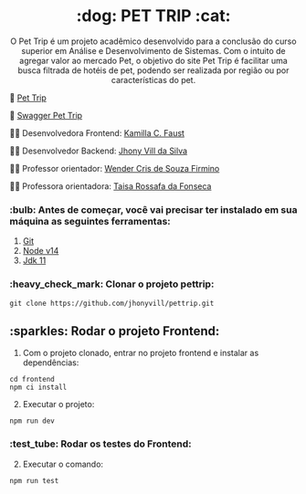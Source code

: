 <h1 align="center">:dog: PET TRIP :cat: </h1>

<p align="center">O Pet Trip é um projeto acadêmico desenvolvido para a conclusão do curso superior em Análise e Desenvolvimento de Sistemas.
Com o intuito de agregar valor ao mercado Pet, o objetivo do site Pet Trip é facilitar uma busca filtrada de hotéis de pet, podendo ser realizada por região ou por características do pet.</p>

:rocket: [Pet Trip](https://pettrip-tcs.netlify.app/)

:rocket: [Swagger Pet Trip](https://pettrip-tcs.herokuapp.com/swagger-ui/index.html#/)

:technologist: Desenvolvedora Frontend: [Kamilla C. Faust](https://github.com/kamillafaust)

:man_technologist: Desenvolvedor Backend: [Jhony Vill da Silva](https://github.com/jhonyvill)
 
:man_teacher: Professor orientador: [Wender Cris de Souza Firmino](https://www.linkedin.com/in/wendersf/)

:teacher: Professora orientadora: [Taisa Rossafa da Fonseca](https://www.linkedin.com/in/taisa-rossafa-da-fonseca-5b16272a/)


<h3> :bulb: Antes de começar, você vai precisar ter instalado em sua máquina as seguintes ferramentas: </h3>

  1. [Git](https://git-scm.com/downloads)
  2. [Node v14](https://www.npmjs.com/package/node/v/14.19.3)
  3. [Jdk 11](https://www.oracle.com/br/java/technologies/javase/jdk11-archive-downloads.html)
  
<h3> :heavy_check_mark: Clonar o projeto pettrip:</h3>

    git clone https://github.com/jhonyvill/pettrip.git

<h2> :sparkles: Rodar o projeto Frontend:</h2>

  1. Com o projeto clonado, entrar no projeto frontend e instalar as dependências:
  
   ```
   cd frontend
   npm ci install
   ```
   
  2. Executar o projeto:
    
   ```
   npm run dev
   ```
<h3> :test_tube:  Rodar os testes do Frontend:</h3>

  2. Executar o comando:
    
   ```
   npm run test
   ```

